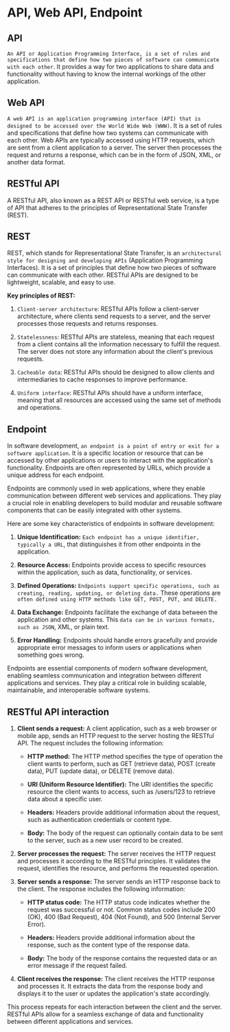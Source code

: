 # API, Web API, Endpoint

## API

`An API or Application Programming Interface, is a set of rules and specifications that define how two pieces of software can communicate with each other`. It provides a way for two applications to share data and functionality without having to know the internal workings of the other application.

## Web API

`A web API is an application programming interface (API) that is designed to be accessed over the World Wide Web (WWW)`. It is a set of rules and specifications that define how two systems can communicate with each other. Web APIs are typically accessed using HTTP requests, which are sent from a client application to a server. The server then processes the request and returns a response, which can be in the form of JSON, XML, or another data format.

## RESTful API

A RESTful API, also known as a REST API or RESTful web service, is a type of API that adheres to the principles of Representational State Transfer (REST).

## REST

REST, which stands for Representational State Transfer, is an `architectural style for designing and developing APIs` (Application Programming Interfaces). It is a set of principles that define how two pieces of software can communicate with each other. RESTful APIs are designed to be lightweight, scalable, and easy to use.

**Key principles of REST:**

1. `Client-server architecture`: RESTful APIs follow a client-server architecture, where clients send requests to a server, and the server processes those requests and returns responses.

2. `Statelessness`: RESTful APIs are stateless, meaning that each request from a client contains all the information necessary to fulfill the request. The server does not store any information about the client's previous requests.

3. `Cacheable data`: RESTful APIs should be designed to allow clients and intermediaries to cache responses to improve performance.

4. `Uniform interface`: RESTful APIs should have a uniform interface, meaning that all resources are accessed using the same set of methods and operations.

## Endpoint

In software development, `an endpoint is a point of entry or exit for a software application`. It is a specific location or resource that can be accessed by other applications or users to interact with the application's functionality. Endpoints are often represented by URLs, which provide a unique address for each endpoint.

Endpoints are commonly used in web applications, where they enable communication between different web services and applications. They play a crucial role in enabling developers to build modular and reusable software components that can be easily integrated with other systems.

Here are some key characteristics of endpoints in software development:

1. **Unique Identification:** `Each endpoint has a unique identifier, typically a URL`, that distinguishes it from other endpoints in the application.

2. **Resource Access:** Endpoints provide access to specific resources within the application, such as data, functionality, or services.

3. **Defined Operations:** `Endpoints support specific operations, such as creating, reading, updating, or deleting data.` These operations are `often defined using HTTP methods like GET, POST, PUT, and DELETE.`

4. **Data Exchange:** Endpoints facilitate the exchange of data between the application and other systems. This `data can be in various formats, such as JSON`, XML, or plain text.

5. **Error Handling:** Endpoints should handle errors gracefully and provide appropriate error messages to inform users or applications when something goes wrong.

Endpoints are essential components of modern software development, enabling seamless communication and integration between different applications and services. They play a critical role in building scalable, maintainable, and interoperable software systems.

## RESTful API interaction

1. **Client sends a request:** A client application, such as a web browser or mobile app, sends an HTTP request to the server hosting the RESTful API. The request includes the following information:

    * **HTTP method:** The HTTP method specifies the type of operation the client wants to perform, such as GET (retrieve data), POST (create data), PUT (update data), or DELETE (remove data).

    * **URI (Uniform Resource Identifier):** The URI identifies the specific resource the client wants to access, such as /users/123 to retrieve data about a specific user.

    * **Headers:** Headers provide additional information about the request, such as authentication credentials or content type.

    * **Body:** The body of the request can optionally contain data to be sent to the server, such as a new user record to be created.

2. **Server processes the request:** The server receives the HTTP request and processes it according to the RESTful principles. It validates the request, identifies the resource, and performs the requested operation.

3. **Server sends a response:** The server sends an HTTP response back to the client. The response includes the following information:

    * **HTTP status code:** The HTTP status code indicates whether the request was successful or not. Common status codes include 200 (OK), 400 (Bad Request), 404 (Not Found), and 500 (Internal Server Error).

    * **Headers:** Headers provide additional information about the response, such as the content type of the response data.

    * **Body:** The body of the response contains the requested data or an error message if the request failed.

4. **Client receives the response:** The client receives the HTTP response and processes it. It extracts the data from the response body and displays it to the user or updates the application's state accordingly.

This process repeats for each interaction between the client and the server. RESTful APIs allow for a seamless exchange of data and functionality between different applications and services.
